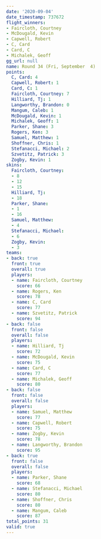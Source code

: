 ```yaml
---
date: '2020-09-04'
date_timestamp: 737672
flight_winners:
- Faircloth, Courtney
- McDougald, Kevin
- Capwell, Robert
- C, Card
- Card, C
- Michalek, Geoff
gg_url: null
name: Round 34 (Fri, September  4)
points:
  C, Card: 4
  Capwell, Robert: 1
  Card, C: 1
  Faircloth, Courtney: 7
  Hilliard, Tj: 1
  Langworthy, Brandon: 0
  Mangum, Caleb: 1
  McDougald, Kevin: 1
  Michalek, Geoff: 1
  Parker, Shane: 3
  Rogers, Ken: 3
  Samuel, Matthew: 1
  Shoffner, Chris: 1
  Stefanacci, Michael: 2
  Szvetitz, Patrick: 3
  Zogby, Kevin: 1
skins:
  Faircloth, Courtney:
  - 8
  - 12
  - 15
  Hilliard, Tj:
  - 18
  Parker, Shane:
  - 1
  - 16
  Samuel, Matthew:
  - 4
  Stefanacci, Michael:
  - 6
  Zogby, Kevin:
  - 3
teams:
- back: true
  front: true
  overall: true
  players:
  - name: Faircloth, Courtney
    score: 66
  - name: Rogers, Ken
    score: 78
  - name: C, Card
    score: 77
  - name: Szvetitz, Patrick
    score: 94
- back: false
  front: false
  overall: false
  players:
  - name: Hilliard, Tj
    score: 72
  - name: McDougald, Kevin
    score: 75
  - name: Card, C
    score: 77
  - name: Michalek, Geoff
    score: 80
- back: false
  front: false
  overall: false
  players:
  - name: Samuel, Matthew
    score: 77
  - name: Capwell, Robert
    score: 75
  - name: Zogby, Kevin
    score: 78
  - name: Langworthy, Brandon
    score: 95
- back: true
  front: false
  overall: false
  players:
  - name: Parker, Shane
    score: 68
  - name: Stefanacci, Michael
    score: 80
  - name: Shoffner, Chris
    score: 80
  - name: Mangum, Caleb
    score: 87
total_points: 31
valid: true
---
```

